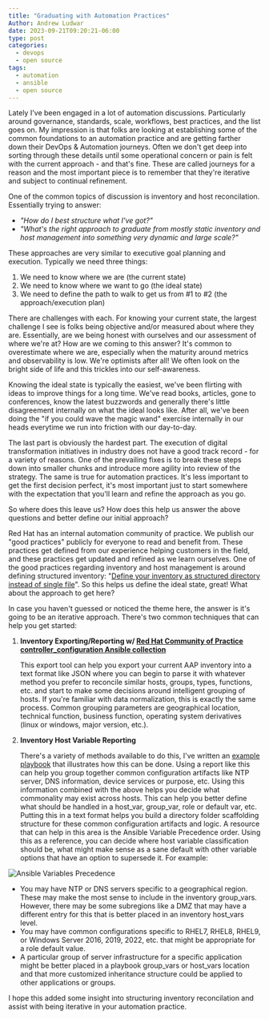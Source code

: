 ```yaml
---
title: "Graduating with Automation Practices"
Author: Andrew Ludwar
date: 2023-09-21T09:20:21-06:00
type: post
categories:
  - devops
  - open source
tags:
  - automation
  - ansible
  - open source
---
```

Lately I've been engaged in a lot of automation discussions. Particularly around governance, standards, scale, workflows, best practices, and the list goes on. My impression is that folks are looking at establishing some of the common foundations to an automation practice and are getting farther down their DevOps & Automation journeys. Often we don't get deep into sorting through these details until some operational concern or pain is felt with the current approach - and that's fine. These are called journeys for a reason and the most important piece is to remember that they're iterative and subject to continual refinement.

One of the common topics of discussion is inventory and host reconcilation. Essentially trying to answer:

* *"How do I best structure what I've got?"*
* *"What's the right approach to graduate from mostly static inventory and host management into something very dynamic and large scale?"*

These approaches are very similar to executive goal planning and execution. Typically we need three things:

1. We need to know where we are (the current state)
2. We need to know where we want to go (the ideal state)
3. We need to define the path to walk to get us from #1 to #2 (the approach/execution plan)

There are challenges with each. For knowing your current state, the largest challenge I see is folks being objective and/or measured about where they are. Essentially, are we being honest with ourselves and our assessment of where we're at? How are we coming to this answer? It's common to overestimate where we are, especially when the maturity around metrics and observability is low. We're optimists after all! We often look on the bright side of life and this trickles into our self-awareness. 

Knowing the ideal state is typically the easiest, we've been flirting with ideas to improve things for a long time. We've read books, articles, gone to conferences, know the latest buzzwords and generally there's little disagreement internally on what the ideal looks like. After all, we've been doing the "if you could wave the magic wand" exercise internally in our heads everytime we run into friction with our day-to-day.

The last part is obviously the hardest part. The execution of digital transformation initiatives in industry does not have a good track record - for a variety of reasons. One of the prevailing fixes is to break these steps down into smaller chunks and introduce more agility into review of the strategy. The same is true for automation practices. It's less important to get the first decision perfect, it's most important just to start somewhere with the expectation that you'll learn and refine the approach as you go.

So where does this leave us? How does this help us answer the above questions and better define our initial approach?

Red Hat has an internal automation community of practice. We publish our "good practices" publicly for everyone to read and benefit from. These practices get defined from our experience helping customers in the field, and these practices get updated and refined as we learn ourselves. One of the good practices regarding inventory and host management is around defining structured inventory: "[Define your inventory as structured directory instead of single file][1]". So this helps us define the ideal state, great! What about the approach to get here?

In case you haven't guessed or noticed the theme here, the answer is it's going to be an iterative approach. There's two common techniques that can help you get started:

1. **Inventory Exporting/Reporting w/ [Red Hat Community of Practice controller_configuration Ansible collection][2]**

    This export tool can help you export your current AAP inventory into a text format like JSON where you can begin to parse it with whatever method you prefer to reconcile similar hosts, groups, types, functions, etc. and start to make some decisions around intelligent grouping of hosts. If you're familiar with data normalization, this is exactly the same process. Common grouping parameters are geographical location, technical function, business function, operating system derivatives (linux or windows, major version, etc.).

2. **Inventory Host Variable Reporting**

    There's a variety of methods available to do this, I've written an [example playbook][3] that illustrates how this can be done. Using a report like this can help you group together common configuration artifacts like NTP server, DNS information, device services or purpose, etc. Using this information combined with the above helps you decide what commonality may exist across hosts. This can help you better define what should be handled in a host_var, group_var, role or default var, etc. Putting this in a text format helps you build a directory folder scaffolding structure for these common configuration artifacts and logic. A resource that can help in this area is the Ansible Variable Precedence order. Using this as a reference, you can decide where host variable classification should be, what might make sense as a sane default with other variable options that have an option to supersede it. For example:

![Ansible Variables Precedence](https://calgaryrhce.ca/wp-content/uploads/2023/09/ansiblevariableprecedence.png)

* You may have NTP or DNS servers specific to a geographical region. These may make the most sense to include in the inventory group_vars. However, there may be some subregions like a DMZ that may have a different entry for this that is better placed in an inventory host_vars level.
* You may have common configurations specific to RHEL7, RHEL8, RHEL9, or Windows Server 2016, 2019, 2022, etc. that might be appropriate for a role default value.
* A particular group of server infrastructure for a specific application might be better placed in a playbook group_vars or host_vars location and that more customized inheritance structure could be applied to other applications or groups.


I hope this added some insight into structuring inventory reconcilation and assist with being iterative in your automation practice.





[1]: https://redhat-cop.github.io/automation-good-practices/#_define_your_inventory_as_structured_directory_instead_of_single_file
[2]: https://github.com/redhat-cop/controller_configuration/blob/devel/EXPORT_README.md
[3]: https://github.com/aludwar/ansible/blob/master/metrics/export_host_variables.yml

